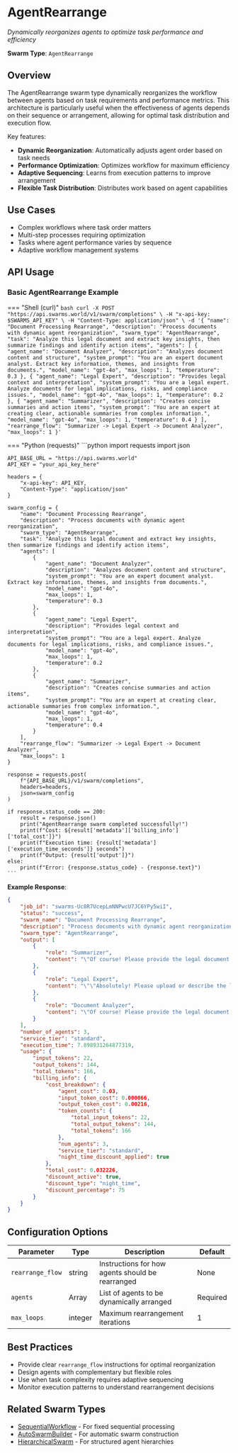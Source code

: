 # AgentRearrange

*Dynamically reorganizes agents to optimize task performance and efficiency*

**Swarm Type**: `AgentRearrange`

## Overview

The AgentRearrange swarm type dynamically reorganizes the workflow between agents based on task requirements and performance metrics. This architecture is particularly useful when the effectiveness of agents depends on their sequence or arrangement, allowing for optimal task distribution and execution flow.

Key features:
- **Dynamic Reorganization**: Automatically adjusts agent order based on task needs
- **Performance Optimization**: Optimizes workflow for maximum efficiency
- **Adaptive Sequencing**: Learns from execution patterns to improve arrangement
- **Flexible Task Distribution**: Distributes work based on agent capabilities

## Use Cases

- Complex workflows where task order matters
- Multi-step processes requiring optimization
- Tasks where agent performance varies by sequence
- Adaptive workflow management systems

## API Usage

### Basic AgentRearrange Example

=== "Shell (curl)"
    ```bash
    curl -X POST "https://api.swarms.world/v1/swarm/completions" \
      -H "x-api-key: $SWARMS_API_KEY" \
      -H "Content-Type: application/json" \
      -d '{
        "name": "Document Processing Rearrange",
        "description": "Process documents with dynamic agent reorganization",
        "swarm_type": "AgentRearrange",
        "task": "Analyze this legal document and extract key insights, then summarize findings and identify action items",
        "agents": [
          {
            "agent_name": "Document Analyzer",
            "description": "Analyzes document content and structure",
            "system_prompt": "You are an expert document analyst. Extract key information, themes, and insights from documents.",
            "model_name": "gpt-4o",
            "max_loops": 1,
            "temperature": 0.3
          },
          {
            "agent_name": "Legal Expert",
            "description": "Provides legal context and interpretation",
            "system_prompt": "You are a legal expert. Analyze documents for legal implications, risks, and compliance issues.",
            "model_name": "gpt-4o",
            "max_loops": 1,
            "temperature": 0.2
          },
          {
            "agent_name": "Summarizer",
            "description": "Creates concise summaries and action items",
            "system_prompt": "You are an expert at creating clear, actionable summaries from complex information.",
            "model_name": "gpt-4o",
            "max_loops": 1,
            "temperature": 0.4
          }
        ],
        "rearrange_flow": "Summarizer -> Legal Expert -> Document Analyzer",
        "max_loops": 1
      }'
    ```

=== "Python (requests)"
    ```python
    import requests
    import json

    API_BASE_URL = "https://api.swarms.world"
    API_KEY = "your_api_key_here"
    
    headers = {
        "x-api-key": API_KEY,
        "Content-Type": "application/json"
    }
    
    swarm_config = {
        "name": "Document Processing Rearrange",
        "description": "Process documents with dynamic agent reorganization",
        "swarm_type": "AgentRearrange",
        "task": "Analyze this legal document and extract key insights, then summarize findings and identify action items",
        "agents": [
            {
                "agent_name": "Document Analyzer",
                "description": "Analyzes document content and structure",
                "system_prompt": "You are an expert document analyst. Extract key information, themes, and insights from documents.",
                "model_name": "gpt-4o",
                "max_loops": 1,
                "temperature": 0.3
            },
            {
                "agent_name": "Legal Expert", 
                "description": "Provides legal context and interpretation",
                "system_prompt": "You are a legal expert. Analyze documents for legal implications, risks, and compliance issues.",
                "model_name": "gpt-4o",
                "max_loops": 1,
                "temperature": 0.2
            },
            {
                "agent_name": "Summarizer",
                "description": "Creates concise summaries and action items", 
                "system_prompt": "You are an expert at creating clear, actionable summaries from complex information.",
                "model_name": "gpt-4o",
                "max_loops": 1,
                "temperature": 0.4
            }
        ],
        "rearrange_flow": "Summarizer -> Legal Expert -> Document Analyzer",
        "max_loops": 1
    }
    
    response = requests.post(
        f"{API_BASE_URL}/v1/swarm/completions",
        headers=headers,
        json=swarm_config
    )
    
    if response.status_code == 200:
        result = response.json()
        print("AgentRearrange swarm completed successfully!")
        print(f"Cost: ${result['metadata']['billing_info']['total_cost']}")
        print(f"Execution time: {result['metadata']['execution_time_seconds']} seconds")
        print(f"Output: {result['output']}")
    else:
        print(f"Error: {response.status_code} - {response.text}")
    ```

**Example Response**:
```json
{
    "job_id": "swarms-Uc8R7UcepLmNNPwcU7JC6YPy5wiI",
    "status": "success",
    "swarm_name": "Document Processing Rearrange",
    "description": "Process documents with dynamic agent reorganization",
    "swarm_type": "AgentRearrange",
    "output": [
        {
            "role": "Summarizer",
            "content": "\"Of course! Please provide the legal document you would like me to analyze, and I'll help extract key insights, summarize findings, and identify any action items.\""
        },
        {
            "role": "Legal Expert",
            "content": "\"\"Absolutely! Please upload or describe the legal document you need assistance with, and I'll provide an analysis that highlights key insights, summarizes the findings, and identifies any action items that may be necessary.\"\""
        },
        {
            "role": "Document Analyzer",
            "content": "\"Of course! Please provide the legal document you would like me to analyze, and I'll help extract key insights, summarize findings, and identify any action items.\""
        }
    ],
    "number_of_agents": 3,
    "service_tier": "standard",
    "execution_time": 7.898931264877319,
    "usage": {
        "input_tokens": 22,
        "output_tokens": 144,
        "total_tokens": 166,
        "billing_info": {
            "cost_breakdown": {
                "agent_cost": 0.03,
                "input_token_cost": 0.000066,
                "output_token_cost": 0.00216,
                "token_counts": {
                    "total_input_tokens": 22,
                    "total_output_tokens": 144,
                    "total_tokens": 166
                },
                "num_agents": 3,
                "service_tier": "standard",
                "night_time_discount_applied": true
            },
            "total_cost": 0.032226,
            "discount_active": true,
            "discount_type": "night_time",
            "discount_percentage": 75
        }
    }
}
```

## Configuration Options

| Parameter | Type | Description | Default |
|-----------|------|-------------|---------|
| `rearrange_flow` | string | Instructions for how agents should be rearranged | None |
| `agents` | Array<AgentSpec> | List of agents to be dynamically arranged | Required |
| `max_loops` | integer | Maximum rearrangement iterations | 1 |

## Best Practices

- Provide clear `rearrange_flow` instructions for optimal reorganization
- Design agents with complementary but flexible roles
- Use when task complexity requires adaptive sequencing
- Monitor execution patterns to understand rearrangement decisions

## Related Swarm Types

- [SequentialWorkflow](sequential_workflow.md) - For fixed sequential processing
- [AutoSwarmBuilder](auto_swarm_builder.md) - For automatic swarm construction
- [HierarchicalSwarm](hierarchical_swarm.md) - For structured agent hierarchies